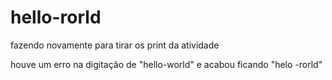 # hello-rorld
fazendo novamente para tirar os print da atividade

houve um erro na digitação de "hello-world" e acabou ficando "helo -rorld" 
